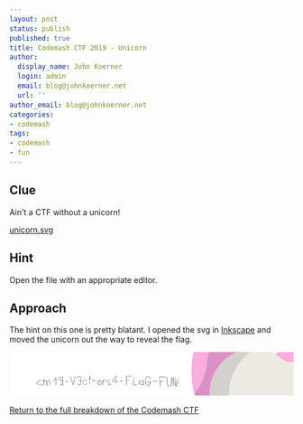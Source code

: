 ```yaml
---
layout: post
status: publish
published: true
title: Codemash CTF 2019 - Unicorn
author:
  display_name: John Koerner
  login: admin
  email: blog@johnkoerner.net
  url: ''
author_email: blog@johnkoerner.net
categories:
- codemash
tags:
- codemash
- fun
---
```


Clue
---
Ain't a CTF without a unicorn!

[unicorn.svg](/content/unicorn.svg)

Hint
---
Open the file with an appropriate editor.


Approach
---
The hint on this one is pretty blatant. I opened the svg in [Inkscape](https://inkscape.org/) and moved the unicorn out the way to reveal the flag.

![flag](/content/unicorn-solution.png)


[Return to the full breakdown of the Codemash CTF](/codemash/codemash-ctf-breakdown-2019/)